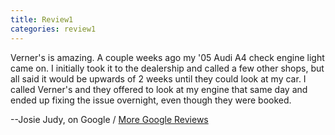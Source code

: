 ```yaml
---
title: Review1
categories: review1
---
```


Verner's is amazing. A couple weeks ago my '05 Audi A4 check engine light came on. I initially took it to the dealership and called a few other shops, but all said it would be upwards of 2 weeks until they could look at my car. I called Verner's and they offered to look at my engine that same day and ended up fixing the issue overnight, even though they were booked.  

--Josie Judy, on Google / <a target="_blank" href="https://goo.gl/UYhgxH">More Google Reviews</a>